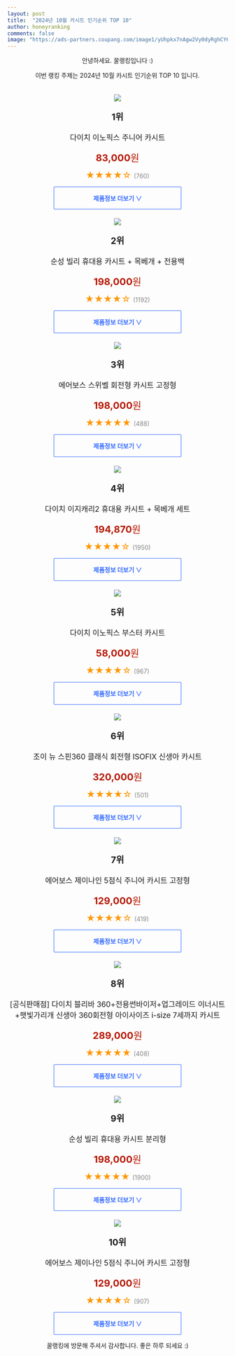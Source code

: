 ```yaml
---
layout: post
title:  "2024년 10월 카시트 인기순위 TOP 10"
author: honeyranking
comments: false
image: "https://ads-partners.coupang.com/image1/yUhpkx7nAgw2Vy0dyRghCY6XT_htUxbvhuStEUhB_1B3r54nHNslj_Ra-wfmesaBXk4FBok_pWF1mJhlXcAdmGeBmTP1ayUw70S66bXyimbjAxFtrvixsHOs9j0zdcJE9GDS3SofcbFwRxExqke8yi3_DPS_iWLbEgcdLNS_51qvAlxK7V4fGs6PF0t0D5U5jYwIevPloT3f0zbcsR-XtfrdfrR7HnQnK9ZI9g4PtYzMqAMpsAfLFG7qHZWWuGRwJY8oWRKbcabasi3AfdFtchV44t31irPYY_pX"
---
```

<p style="text-align: center;">안녕하세요. 꿀랭킹입니다 :)</p>
<p style="text-align: center;">이번 랭킹 주제는 2024년 10월 카시트 인기순위 TOP 10 입니다.</p><center><img src="https://ads-partners.coupang.com/image1/yUhpkx7nAgw2Vy0dyRghCY6XT_htUxbvhuStEUhB_1B3r54nHNslj_Ra-wfmesaBXk4FBok_pWF1mJhlXcAdmGeBmTP1ayUw70S66bXyimbjAxFtrvixsHOs9j0zdcJE9GDS3SofcbFwRxExqke8yi3_DPS_iWLbEgcdLNS_51qvAlxK7V4fGs6PF0t0D5U5jYwIevPloT3f0zbcsR-XtfrdfrR7HnQnK9ZI9g4PtYzMqAMpsAfLFG7qHZWWuGRwJY8oWRKbcabasi3AfdFtchV44t31irPYY_pX" style="margin-top:20px" /></center><p style="text-align: center; font-size: 20px"><b>1위</b></p><p style="text-align: center; font-size: 17px">다이치 이노픽스 주니어 카시트</p><p style="text-align: center;"><span style="color: #b61800; font-size: 22px;"><b>83,000</b>원</span></p><p style="text-align: center;"><span style="color: #ff9600; font-size: 20px;">★★★★☆ </span><span style="color: #878787;">(760)</span></p><center><a href="https://link.coupang.com/re/AFFSDP?lptag=AF3899140&subid=honeyrank&pageKey=1439579570&itemId=2483131592&vendorItemId=70476561883&traceid=V0-153-803310fb79c07cb8&requestid=20241007130000381233359093&token=31850C%7CGM"><div style="font-size: 14px; display: inline-block; padding: 15px 90px; color: #346aff; border-radius: 2px; border: 1px solid #346aff; cursor: pointer;"><b>제품정보 더보기 &or;</b></div></a></center><center><img src="https://ads-partners.coupang.com/image1/tnfl-ftpu8KL46xLtpp6PZWRhhlw2OAPLEIBPsKcclg5uIVPVlavCP7bBERT5JPCWamrfWYLOtZAUkFd59mS6ty09LrsHgI8qyLHLVlISInWGoOgUw9JZzurZQQeXtSFBvk-sjPBL1LK2JxMjJjNjQ99d--NOFIj77XGeuf549XIEMw2h0wE-1THOwB7Z1Lzx-WQ02oF3Xby7gp3SGKPHsQaCfNE9ldQoPDpiGnJXoSXFS2ip_rLcCrUN_XbonoXrp4LlAGYJDuwW23ekQ-dFsICgeAROvzFh5s=" style="margin-top:20px" /></center><p style="text-align: center; font-size: 20px"><b>2위</b></p><p style="text-align: center; font-size: 17px">순성 빌리 휴대용 카시트 + 목베개 + 전용백</p><p style="text-align: center;"><span style="color: #b61800; font-size: 22px;"><b>198,000</b>원</span></p><p style="text-align: center;"><span style="color: #ff9600; font-size: 20px;">★★★★☆ </span><span style="color: #878787;">(1192)</span></p><center><a href="https://link.coupang.com/re/AFFSDP?lptag=AF3899140&subid=honeyrank&pageKey=1422125370&itemId=20177006881&vendorItemId=86669767188&traceid=V0-153-f655eea552c4d60e&requestid=20241007130000381233359093&token=31850C%7CGM"><div style="font-size: 14px; display: inline-block; padding: 15px 90px; color: #346aff; border-radius: 2px; border: 1px solid #346aff; cursor: pointer;"><b>제품정보 더보기 &or;</b></div></a></center><center><img src="https://ads-partners.coupang.com/image1/7BjDZDIdCOUyrGzm7LNXMDys8y9I0IqejDKPp_4eULF9FUjRBZxC0waI0gJunZNBrECjmHqlCCX1-fAkKrQK1DlO4Oi4f4lFVHqNCTRgGemJt3qI_-tqm22KfUhtns7XOMn75Av7F9IuZ7j73TtnIC6BRSsuRrT-fH-joXuPnvVRMbCwvZFDwVu1YF1UHwsHAujfcHtXuFS13RHIIwxFO49RGPlkY2BwyYAyIk9iAdY63xDdn_gBIhJqd0tYZ8QeAlNxs75IPAUVxdSJ9m8tjexkxAguyLzd" style="margin-top:20px" /></center><p style="text-align: center; font-size: 20px"><b>3위</b></p><p style="text-align: center; font-size: 17px">에어보스 스위벨 회전형 카시트 고정형</p><p style="text-align: center;"><span style="color: #b61800; font-size: 22px;"><b>198,000</b>원</span></p><p style="text-align: center;"><span style="color: #ff9600; font-size: 20px;">★★★★★ </span><span style="color: #878787;">(488)</span></p><center><a href="https://link.coupang.com/re/AFFSDP?lptag=AF3899140&subid=honeyrank&pageKey=7783956043&itemId=21043533524&vendorItemId=4023546874&traceid=V0-153-d17d87df63da4408&requestid=20241007130000381233359093&token=31850C%7CGM"><div style="font-size: 14px; display: inline-block; padding: 15px 90px; color: #346aff; border-radius: 2px; border: 1px solid #346aff; cursor: pointer;"><b>제품정보 더보기 &or;</b></div></a></center><center><img src="https://ads-partners.coupang.com/image1/Nl4za3X9KIJ_WwWwNgChd9H_yAhUjsQutt39sUj6CQBTd92nZKqNmYJi8aPcjUIXBZf1HPkGlCVWTZy6apV24SLAVEcHDxJRSgZPK7rYTHgPocXHQNxGe8NBWaU35nOj8x-IMVF_zosDbNfelIPEl1AGtSJI4qDD6-IGelAlSc3OVuLDplfsTZI4NYfb9CCQwpkNGq8zim0AamuKl9XFDbSO4ZDWdhgrQOAIjbGv19IaxGOkhA3BppMrNPANBfxYBJu9vtc5sqnrmvJvOALugnQ8848xugPVW2YW" style="margin-top:20px" /></center><p style="text-align: center; font-size: 20px"><b>4위</b></p><p style="text-align: center; font-size: 17px">다이치 이지캐리2 휴대용 카시트 + 목베개 세트</p><p style="text-align: center;"><span style="color: #b61800; font-size: 22px;"><b>194,870</b>원</span></p><p style="text-align: center;"><span style="color: #ff9600; font-size: 20px;">★★★★☆ </span><span style="color: #878787;">(1950)</span></p><center><a href="https://link.coupang.com/re/AFFSDP?lptag=AF3899140&subid=honeyrank&pageKey=7520750797&itemId=19724766353&vendorItemId=86828831625&traceid=V0-153-fd5322da9adb0fad&requestid=20241007130000381233359093&token=31850C%7CGM"><div style="font-size: 14px; display: inline-block; padding: 15px 90px; color: #346aff; border-radius: 2px; border: 1px solid #346aff; cursor: pointer;"><b>제품정보 더보기 &or;</b></div></a></center><center><img src="https://ads-partners.coupang.com/image1/JjTUjXzqSbli4zmVJhvxh7w2fpChG2j7TP-DLSZwnhWNQ4i_HB49LVGZY7z_en3y7jwLPbGMwTVbqaigdzy8Q-dWDVhPxc6aRMAchsw9Qj7KWBg50wPCjEO4l2uo65apdtxnvNzAzQPm77AZK4At33GUBOweAI6nRSgC_1L48Skibcl7cn7yghTb87fBK1osw43m6CNJu8kycpJq5c468Fk529vpPkFF_RLrS2ARUW4CU23Wt13hfC4DZFuNMLRgUsltDaAzwNRCT4TXv-6UW2QtPXjttUHe8A==" style="margin-top:20px" /></center><p style="text-align: center; font-size: 20px"><b>5위</b></p><p style="text-align: center; font-size: 17px">다이치 이노픽스 부스터 카시트</p><p style="text-align: center;"><span style="color: #b61800; font-size: 22px;"><b>58,000</b>원</span></p><p style="text-align: center;"><span style="color: #ff9600; font-size: 20px;">★★★★☆ </span><span style="color: #878787;">(967)</span></p><center><a href="https://link.coupang.com/re/AFFSDP?lptag=AF3899140&subid=honeyrank&pageKey=2320212458&itemId=14538852850&vendorItemId=81781293719&traceid=V0-153-d278878634935f8c&requestid=20241007130000381233359093&token=31850C%7CGM"><div style="font-size: 14px; display: inline-block; padding: 15px 90px; color: #346aff; border-radius: 2px; border: 1px solid #346aff; cursor: pointer;"><b>제품정보 더보기 &or;</b></div></a></center><center><img src="https://ads-partners.coupang.com/image1/bBfONi5oHUZ4a59VbPEmy8uYQUUwtIDsybg4pa7v0La7gZ9u3cZFZYbIFRrCrMOap4bBvLVf6ywHK4HD50sAkE2HcojEgAZRQeB4F6Fq4b3H_rIHMegV9J_SkGpl9yezTWA0cIvx5cr-VeMJdz1DdXrOlDV3ff0EwXvDf96L6b_iI_sUh_rVowXzqAgIpIW5naIdGl2lDNrS2CG6fo-JznBJBlVKxBtQ2xNc9ue5HSyq3KwVZZzYwihs8bInkUIT9WAspUDqv9mKRmdHCjEZ6RkDFTEVba9pkW0=" style="margin-top:20px" /></center><p style="text-align: center; font-size: 20px"><b>6위</b></p><p style="text-align: center; font-size: 17px">조이 뉴 스핀360 클래식 회전형 ISOFIX 신생아 카시트</p><p style="text-align: center;"><span style="color: #b61800; font-size: 22px;"><b>320,000</b>원</span></p><p style="text-align: center;"><span style="color: #ff9600; font-size: 20px;">★★★★☆ </span><span style="color: #878787;">(501)</span></p><center><a href="https://link.coupang.com/re/AFFSDP?lptag=AF3899140&subid=honeyrank&pageKey=7252065349&itemId=18449638320&vendorItemId=71859817543&traceid=V0-153-3bc2987d78e3de03&requestid=20241007130000381233359093&token=31850C%7CGM"><div style="font-size: 14px; display: inline-block; padding: 15px 90px; color: #346aff; border-radius: 2px; border: 1px solid #346aff; cursor: pointer;"><b>제품정보 더보기 &or;</b></div></a></center><center><img src="https://ads-partners.coupang.com/image1/aGcxz06DogPkbK94aBxk5fLqsv9aOj6K1PApc2xnaXZnR-7FQuKmuG5a18PDNqU62pmiBNXbHhrMXWOMPXeDndBGpnLtuoA6FVVJ6RGdis-BgTfVPeomL2fDQ-nVs_EkKpQTuU3NFy-2mPeQJlaXtaIYW3UCvae7LZP8HBb1j_0qgR1YiOdMN5-LQGuJoqIweYcVnQgxlwQSiXFsM3lPOlVnKrXU67wpWa3_sSqjit4qy56FyYx8fqQMm3LmXLl5OnGCjsc7nGOkPWpuh4zGYGdmjzLqb6QUoLQ=" style="margin-top:20px" /></center><p style="text-align: center; font-size: 20px"><b>7위</b></p><p style="text-align: center; font-size: 17px">에어보스 제이나인 5점식 주니어 카시트 고정형</p><p style="text-align: center;"><span style="color: #b61800; font-size: 22px;"><b>129,000</b>원</span></p><p style="text-align: center;"><span style="color: #ff9600; font-size: 20px;">★★★★☆ </span><span style="color: #878787;">(419)</span></p><center><a href="https://link.coupang.com/re/AFFSDP?lptag=AF3899140&subid=honeyrank&pageKey=1605140343&itemId=2741501813&vendorItemId=70731557825&traceid=V0-153-292e304ec0cbbe8e&requestid=20241007130000381233359093&token=31850C%7CGM"><div style="font-size: 14px; display: inline-block; padding: 15px 90px; color: #346aff; border-radius: 2px; border: 1px solid #346aff; cursor: pointer;"><b>제품정보 더보기 &or;</b></div></a></center><center><img src="https://ads-partners.coupang.com/image1/koO0oPdUUXOLaLvnkpTvPXcnkSr-aphJmbTw3k-RqP8U01su0_1Hsbhj-rYnne591NB4RF0rb1nsl1Ya-0aKjbi93H4F9u6a5ZCgceTVBw1jwq0-2rgJq8fkA7rf7RGDAnxMjtsaf8-P2P2imKy1F5EjQgS89nytNX_UVufTPREqxlssuCqgr9YvgPCALDYppATcUI7f8oR6zGOMSsfBSRIfoa5E7Z95_yr-c-lW5ErgYUZEskFUTP6GXVMDwl47ZgdjUPUZghgWbuX4H5hWhQVweO5BEKV8nKBZk80PQTCOIRpl9pO7siHQLw==" style="margin-top:20px" /></center><p style="text-align: center; font-size: 20px"><b>8위</b></p><p style="text-align: center; font-size: 17px">[공식판매점] 다이치 블리바 360+전용썬바이저+업그레이드 이너시트+햇빛가리개 신생아 360회전형 아이사이즈 i-size 7세까지 카시트</p><p style="text-align: center;"><span style="color: #b61800; font-size: 22px;"><b>289,000</b>원</span></p><p style="text-align: center;"><span style="color: #ff9600; font-size: 20px;">★★★★★ </span><span style="color: #878787;">(408)</span></p><center><a href="https://link.coupang.com/re/AFFSDP?lptag=AF3899140&subid=honeyrank&pageKey=7912550650&itemId=21716280838&vendorItemId=88765569704&traceid=V0-153-063ac7c9fadcd484&requestid=20241007130000381233359093&token=31850C%7CGM"><div style="font-size: 14px; display: inline-block; padding: 15px 90px; color: #346aff; border-radius: 2px; border: 1px solid #346aff; cursor: pointer;"><b>제품정보 더보기 &or;</b></div></a></center><center><img src="https://ads-partners.coupang.com/image1/rdPjqlY4gqWdzuNqrSmmy0ocYLwDwE63W2ltVpzoQP0NO_Iv1445MKLD3qPJ_Nvx7G2jWdNdL6jZubzG9b5z1_pDEJs7TKqOPjEMEF0f0Jaq3E5bxWhhbWtGkAHHdhs2SPjuzsrhhTEn2FuMy8A9W2SJnc6BSsy8OyTiVUNdtIFFILY6HBhvK38Jbvos1YuMPnnPakZEkvE2i2nKHz33Y0m5xeK2Y-ZsX_tdF2rRYv4S2bRIz0Kk8MLpN9MSVUZAXPPpZZl7qYrkW3hYQRvJopqTd1HuuJv5orwy" style="margin-top:20px" /></center><p style="text-align: center; font-size: 20px"><b>9위</b></p><p style="text-align: center; font-size: 17px">순성 빌리 휴대용 카시트 분리형</p><p style="text-align: center;"><span style="color: #b61800; font-size: 22px;"><b>198,000</b>원</span></p><p style="text-align: center;"><span style="color: #ff9600; font-size: 20px;">★★★★★ </span><span style="color: #878787;">(1900)</span></p><center><a href="https://link.coupang.com/re/AFFSDP?lptag=AF3899140&subid=honeyrank&pageKey=1422125370&itemId=2460822033&vendorItemId=70454324504&traceid=V0-153-f655eea552c4d60e&requestid=20241007130000381233359093&token=31850C%7CGM"><div style="font-size: 14px; display: inline-block; padding: 15px 90px; color: #346aff; border-radius: 2px; border: 1px solid #346aff; cursor: pointer;"><b>제품정보 더보기 &or;</b></div></a></center><center><img src="https://ads-partners.coupang.com/image1/yFxNtcCOG6ChIBYJyEtlmUM-UntW8N3nBXk9z1iFUc4l-IlHPInOYWfJ09jQo2XMQKRMOB5UO8BcHISEQB8HAbZHmzwFN-PdsFhmdLgJq37N15ftSnuw3Ag7o-lBvmshguYLRNGlTY8i-FA9VFgZcOzKRD5JBCs_mjO_A5GCz8Z9al64vhwfNe8I2M3hICrmao0IRoynMboBg2cMDSS4MgingacdGCeBbbWPFY5T-v0FzmGBeWGdOIaTI7Z6oUNplc7niWWD0vyJU4b631butKjzNLt8aCa3o2Ez" style="margin-top:20px" /></center><p style="text-align: center; font-size: 20px"><b>10위</b></p><p style="text-align: center; font-size: 17px">에어보스 제이나인 5점식 주니어 카시트 고정형</p><p style="text-align: center;"><span style="color: #b61800; font-size: 22px;"><b>129,000</b>원</span></p><p style="text-align: center;"><span style="color: #ff9600; font-size: 20px;">★★★★☆ </span><span style="color: #878787;">(907)</span></p><center><a href="https://link.coupang.com/re/AFFSDP?lptag=AF3899140&subid=honeyrank&pageKey=1605140343&itemId=2741501814&vendorItemId=70731557847&traceid=V0-153-292e304ec0cbbe8e&requestid=20241007130000381233359093&token=31850C%7CGM"><div style="font-size: 14px; display: inline-block; padding: 15px 90px; color: #346aff; border-radius: 2px; border: 1px solid #346aff; cursor: pointer;"><b>제품정보 더보기 &or;</b></div></a></center><p style="text-align: center;">꿀랭킹에 방문해 주셔서 감사합니다. 좋은 하루 되세요 :)</p>